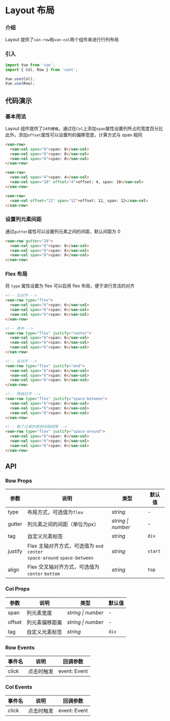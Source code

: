 # Layout 布局

### 介绍

Layout 提供了`van-row`和`van-col`两个组件来进行行列布局

### 引入

``` javascript
import Vue from 'vue';
import { Col, Row } from 'vant';

Vue.use(Col);
Vue.use(Row);
```

## 代码演示

### 基本用法

Layout 组件提供了`24列栅格`，通过在`Col`上添加`span`属性设置列所占的宽度百分比    
此外，添加`offset`属性可以设置列的偏移宽度，计算方式与 span 相同

```html
<van-row>
  <van-col span="8">span: 8</van-col>
  <van-col span="8">span: 8</van-col>
  <van-col span="8">span: 8</van-col>
</van-row>

<van-row>
  <van-col span="4">span: 4</van-col>
  <van-col span="10" offset="4">offset: 4, span: 10</van-col>
</van-row>

<van-row>
  <van-col offset="12" span="12">offset: 12, span: 12</van-col>
</van-row>
```

### 设置列元素间距

通过`gutter`属性可以设置列元素之间的间距，默认间距为 0

```html
<van-row gutter="20">
  <van-col span="8">span: 8</van-col>
  <van-col span="8">span: 8</van-col>
  <van-col span="8">span: 8</van-col>
</van-row>
```

### Flex 布局

将 `type` 属性设置为 flex 可以启用 flex 布局，便于进行灵活的对齐

```html
<!-- 左对齐 -->
<van-row type="flex">
  <van-col span="6">span: 6</van-col>
  <van-col span="6">span: 6</van-col>
  <van-col span="6">span: 6</van-col>
</van-row>

<!-- 居中 -->
<van-row type="flex" justify="center">
  <van-col span="6">span: 6</van-col>
  <van-col span="6">span: 6</van-col>
  <van-col span="6">span: 6</van-col>
</van-row>

<!-- 右对齐 -->
<van-row type="flex" justify="end">
  <van-col span="6">span: 6</van-col>
  <van-col span="6">span: 6</van-col>
  <van-col span="6">span: 6</van-col>
</van-row>

<!-- 两端对齐 -->
<van-row type="flex" justify="space-between">
  <van-col span="6">span: 6</van-col>
  <van-col span="6">span: 6</van-col>
  <van-col span="6">span: 6</van-col>
</van-row>

<!-- 每个元素的两侧间隔相等 -->
<van-row type="flex" justify="space-around">
  <van-col span="6">span: 6</van-col>
  <van-col span="6">span: 6</van-col>
  <van-col span="6">span: 6</van-col>
</van-row>
```

## API

### Row Props

| 参数 | 说明 | 类型 | 默认值 |
|------|------|------|------|
| type | 布局方式，可选值为`flex` | *string* | - |
| gutter | 列元素之间的间距（单位为px） | *string \| number* | - |
| tag | 自定义元素标签 | *string* | `div` |
| justify | Flex 主轴对齐方式，可选值为 `end` `center` <br> `space-around` `space-between` | *string* | `start` |
| align | Flex 交叉轴对齐方式，可选值为 `center` `bottom` | *string* | `top` |

### Col Props

| 参数 | 说明 | 类型 | 默认值 |
|------|------|------|------|
| span | 列元素宽度 | *string \| number* | - |
| offset | 列元素偏移距离 | *string \| number* | - |
| tag | 自定义元素标签 | *string* | `div` |

### Row Events

| 事件名 | 说明 | 回调参数 |
|------|------|------|
| click | 点击时触发 | event: Event |

### Col Events

| 事件名 | 说明 | 回调参数 |
|------|------|------|
| click | 点击时触发 | event: Event |
